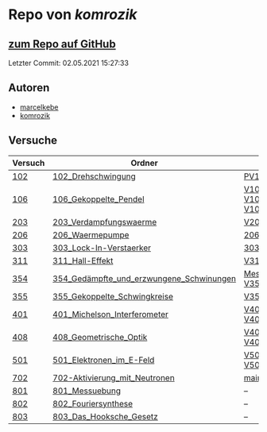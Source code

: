 # Repo von *komrozik*

## [zum Repo auf GitHub](https://github.com/komrozik/AP2019)

Letzter Commit: 02.05.2021 15:27:33

## Autoren
- [marcelkebe](https://github.com/marcelkebe)
- [komrozik](https://github.com/komrozik)

## Versuche

|       Versuch       |                                                                 Ordner                                                                 |                                                                                                                                                                                                                                                                      PDFs                                                                                                                                                                                                                                                                      |
|---------------------|----------------------------------------------------------------------------------------------------------------------------------------|------------------------------------------------------------------------------------------------------------------------------------------------------------------------------------------------------------------------------------------------------------------------------------------------------------------------------------------------------------------------------------------------------------------------------------------------------------------------------------------------------------------------------------------------|
|[102](../versuch/102)|[102_Drehschwingung](https://github.com/komrozik/AP2019/tree/master/102_Drehschwingung)                                                 |[PV102_Rueckgabe.pdf](https://docs.google.com/viewer?url=https://raw.githubusercontent.com/komrozik/AP2019/master/102_Drehschwingung/PV102_Rueckgabe.pdf)                                                                                                                                                                                                                                                                                                                                                                                       |
|[106](../versuch/106)|[106_Gekoppelte_Pendel](https://github.com/komrozik/AP2019/tree/master/106_Gekoppelte_Pendel)                                           |[V106 - Protokoll.pdf](https://docs.google.com/viewer?url=https://raw.githubusercontent.com/komrozik/AP2019/master/106_Gekoppelte_Pendel/V106%20-%20Protokoll.pdf)<br/>[V106 - Protokoll_Anmerkung1.pdf](https://docs.google.com/viewer?url=https://raw.githubusercontent.com/komrozik/AP2019/master/106_Gekoppelte_Pendel/V106%20-%20Protokoll_Anmerkung1.pdf)<br/>[V106-Protokoll-Version2.pdf](https://docs.google.com/viewer?url=https://raw.githubusercontent.com/komrozik/AP2019/master/106_Gekoppelte_Pendel/V106-Protokoll-Version2.pdf)|
|[203](../versuch/203)|[203_Verdampfungswaerme](https://github.com/komrozik/AP2019/tree/master/203_Verdampfungswaerme)                                         |[V203_Verdampfungswaerme.pdf](https://docs.google.com/viewer?url=https://raw.githubusercontent.com/komrozik/AP2019/master/203_Verdampfungswaerme/V203_Verdampfungswaerme.pdf)                                                                                                                                                                                                                                                                                                                                                                   |
|[206](../versuch/206)|[206_Waermepumpe](https://github.com/komrozik/AP2019/tree/master/206_Waermepumpe)                                                       |[206_Waermepumpe.pdf](https://docs.google.com/viewer?url=https://raw.githubusercontent.com/komrozik/AP2019/master/206_Waermepumpe/206_Waermepumpe.pdf)                                                                                                                                                                                                                                                                                                                                                                                          |
|[303](../versuch/303)|[303_Lock-In-Verstaerker](https://github.com/komrozik/AP2019/tree/master/303_Lock-In-Verstaerker)                                       |[303_Lock_In_Verstärker.pdf](https://docs.google.com/viewer?url=https://raw.githubusercontent.com/komrozik/AP2019/master/303_Lock-In-Verstaerker/303_Lock_In_Verst%C3%A4rker.pdf)                                                                                                                                                                                                                                                                                                                                                               |
|[311](../versuch/311)|[311_Hall-Effekt](https://github.com/komrozik/AP2019/tree/master/311_Hall-Effekt)                                                       |[V311_Hall_Effekt.pdf](https://docs.google.com/viewer?url=https://raw.githubusercontent.com/komrozik/AP2019/master/311_Hall-Effekt/V311_Hall_Effekt.pdf)                                                                                                                                                                                                                                                                                                                                                                                        |
|[354](../versuch/354)|[354_Gedämpfte_und_erzwungene_Schwinungen](https://github.com/komrozik/AP2019/tree/master/354_Ged%C3%A4mpfte_und_erzwungene_Schwinungen)|[Messwerte354.pdf](https://docs.google.com/viewer?url=https://raw.githubusercontent.com/komrozik/AP2019/master/354_Ged%C3%A4mpfte_und_erzwungene_Schwinungen/Messwerte354.pdf)<br/>[V354_Gedaempfe_Schwinung.pdf](https://docs.google.com/viewer?url=https://raw.githubusercontent.com/komrozik/AP2019/master/354_Ged%C3%A4mpfte_und_erzwungene_Schwinungen/V354_Gedaempfe_Schwinung.pdf)                                                                                                                                                       |
|[355](../versuch/355)|[355_Gekoppelte_Schwingkreise](https://github.com/komrozik/AP2019/tree/master/355_Gekoppelte_Schwingkreise)                             |[V355_Gekopelte_Schwingkreise.pdf](https://docs.google.com/viewer?url=https://raw.githubusercontent.com/komrozik/AP2019/master/355_Gekoppelte_Schwingkreise/V355_Gekopelte_Schwingkreise.pdf)                                                                                                                                                                                                                                                                                                                                                   |
|[401](../versuch/401)|[401_Michelson_Interferometer](https://github.com/komrozik/AP2019/tree/master/401_Michelson_Interferometer)                             |[V401-mrozik-kebekus.pdf](https://docs.google.com/viewer?url=https://raw.githubusercontent.com/komrozik/AP2019/master/401_Michelson_Interferometer/V401-mrozik-kebekus.pdf)<br/>[V401.pdf](https://docs.google.com/viewer?url=https://raw.githubusercontent.com/komrozik/AP2019/master/401_Michelson_Interferometer/V401.pdf)                                                                                                                                                                                                                   |
|[408](../versuch/408)|[408_Geometrische_Optik](https://github.com/komrozik/AP2019/tree/master/408_Geometrische_Optik)                                         |[V408-mrozik-kebekus.pdf](https://docs.google.com/viewer?url=https://raw.githubusercontent.com/komrozik/AP2019/master/408_Geometrische_Optik/V408-mrozik-kebekus.pdf)<br/>[V408.pdf](https://docs.google.com/viewer?url=https://raw.githubusercontent.com/komrozik/AP2019/master/408_Geometrische_Optik/V408.pdf)                                                                                                                                                                                                                               |
|[501](../versuch/501)|[501_Elektronen_im_E-Feld](https://github.com/komrozik/AP2019/tree/master/501_Elektronen_im_E-Feld)                                     |[V501.pdf](https://docs.google.com/viewer?url=https://raw.githubusercontent.com/komrozik/AP2019/master/501_Elektronen_im_E-Feld/V501.pdf)<br/>[V501_kebekus_Mrozik.pdf](https://docs.google.com/viewer?url=https://raw.githubusercontent.com/komrozik/AP2019/master/501_Elektronen_im_E-Feld/V501_kebekus_Mrozik.pdf)                                                                                                                                                                                                                           |
|[702](../versuch/702)|[702-Aktivierung_mit_Neutronen](https://github.com/komrozik/AP2019/tree/master/702-Aktivierung_mit_Neutronen)                           |[main.pdf](https://docs.google.com/viewer?url=https://raw.githubusercontent.com/komrozik/AP2019/master/702-Aktivierung_mit_Neutronen/main.pdf)                                                                                                                                                                                                                                                                                                                                                                                                  |
|[801](../versuch/801)|[801_Messuebung](https://github.com/komrozik/AP2019/tree/master/801_Messuebung)                                                         |–                                                                                                                                                                                                                                                                                                                                                                                                                                                                                                                                               |
|[802](../versuch/802)|[802_Fouriersynthese](https://github.com/komrozik/AP2019/tree/master/802_Fouriersynthese)                                               |–                                                                                                                                                                                                                                                                                                                                                                                                                                                                                                                                               |
|[803](../versuch/803)|[803_Das_Hooksche_Gesetz](https://github.com/komrozik/AP2019/tree/master/803_Das_Hooksche_Gesetz)                                       |–                                                                                                                                                                                                                                                                                                                                                                                                                                                                                                                                               |

